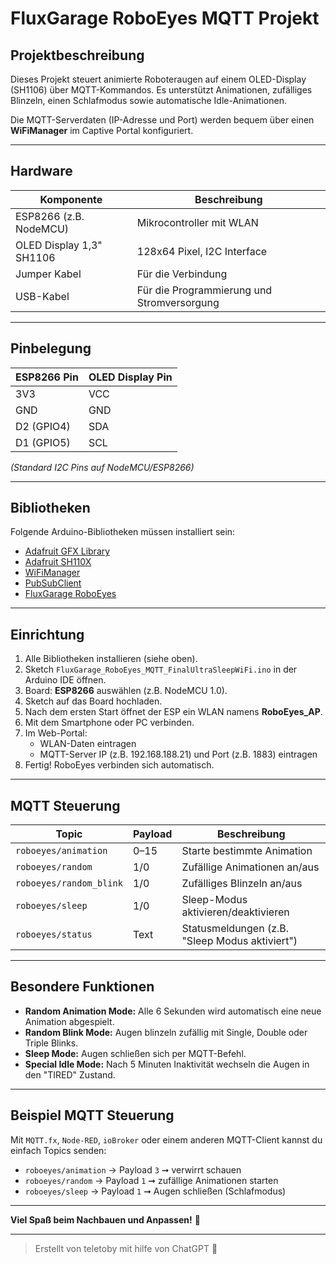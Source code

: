 # FluxGarage RoboEyes MQTT Projekt

## Projektbeschreibung

Dieses Projekt steuert animierte Roboteraugen auf einem OLED-Display (SH1106) über MQTT-Kommandos.
Es unterstützt Animationen, zufälliges Blinzeln, einen Schlafmodus sowie automatische Idle-Animationen.

Die MQTT-Serverdaten (IP-Adresse und Port) werden bequem über einen **WiFiManager** im Captive Portal konfiguriert.

---

## Hardware

| Komponente             | Beschreibung                       |
|-------------------------|------------------------------------|
| ESP8266 (z.B. NodeMCU)   | Mikrocontroller mit WLAN           |
| OLED Display 1,3" SH1106 | 128x64 Pixel, I2C Interface        |
| Jumper Kabel             | Für die Verbindung                |
| USB-Kabel                | Für die Programmierung und Stromversorgung |

---

## Pinbelegung

| ESP8266 Pin  | OLED Display Pin |
|--------------|------------------|
| 3V3          | VCC               |
| GND          | GND               |
| D2 (GPIO4)   | SDA               |
| D1 (GPIO5)   | SCL               |

*(Standard I2C Pins auf NodeMCU/ESP8266)*

---

## Bibliotheken

Folgende Arduino-Bibliotheken müssen installiert sein:

- [Adafruit GFX Library](https://github.com/adafruit/Adafruit-GFX-Library)
- [Adafruit SH110X](https://github.com/adafruit/Adafruit_SH110X)
- [WiFiManager](https://github.com/tzapu/WiFiManager)
- [PubSubClient](https://github.com/knolleary/pubsubclient)
- [FluxGarage RoboEyes](https://github.com/FluxGarage/RoboEyes)

---

## Einrichtung

1. Alle Bibliotheken installieren (siehe oben).
2. Sketch `FluxGarage_RoboEyes_MQTT_FinalUltraSleepWiFi.ino` in der Arduino IDE öffnen.
3. Board: **ESP8266** auswählen (z.B. NodeMCU 1.0).
4. Sketch auf das Board hochladen.
5. Nach dem ersten Start öffnet der ESP ein WLAN namens **RoboEyes_AP**.
6. Mit dem Smartphone oder PC verbinden.
7. Im Web-Portal:
    - WLAN-Daten eintragen
    - MQTT-Server IP (z.B. 192.168.188.21) und Port (z.B. 1883) eintragen
8. Fertig! RoboEyes verbinden sich automatisch.

---

## MQTT Steuerung

| Topic                  | Payload  | Beschreibung |
|-------------------------|----------|--------------|
| `roboeyes/animation`    | 0–15    | Starte bestimmte Animation |
| `roboeyes/random`       | 1/0      | Zufällige Animationen an/aus |
| `roboeyes/random_blink` | 1/0      | Zufälliges Blinzeln an/aus |
| `roboeyes/sleep`        | 1/0      | Sleep-Modus aktivieren/deaktivieren |
| `roboeyes/status`       | Text     | Statusmeldungen (z.B. "Sleep Modus aktiviert") |

---

## Besondere Funktionen

- **Random Animation Mode:** Alle 6 Sekunden wird automatisch eine neue Animation abgespielt.
- **Random Blink Mode:** Augen blinzeln zufällig mit Single, Double oder Triple Blinks.
- **Sleep Mode:** Augen schließen sich per MQTT-Befehl.
- **Special Idle Mode:** Nach 5 Minuten Inaktivität wechseln die Augen in den "TIRED" Zustand.

---

## Beispiel MQTT Steuerung

Mit `MQTT.fx`, `Node-RED`, `ioBroker` oder einem anderen MQTT-Client kannst du einfach Topics senden:

- `roboeyes/animation` → Payload `3` ➞ verwirrt schauen
- `roboeyes/random` → Payload `1` ➞ zufällige Animationen starten
- `roboeyes/sleep` → Payload `1` ➞ Augen schließen (Schlafmodus)

---

**Viel Spaß beim Nachbauen und Anpassen!** 🎉

---

> Erstellt von teletoby mit hilfe von ChatGPT 🚀


